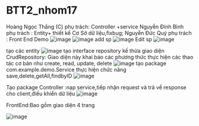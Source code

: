 # BTT2_nhom17
Hoàng Ngọc Thắng (C) phụ trách:
Controller +service
Nguyễn Đình Bình phụ trách :
Entity+ thiết kế Cơ Sở dữ liệu,fixbug;
Nguyễn Đức Quý phụ trách :
Front End
Demo
![image](https://user-images.githubusercontent.com/61647416/169639923-2e07ce8d-a3fb-4fef-aa29-49c03929dc0f.png)
![image](https://user-images.githubusercontent.com/61647416/169639966-c6c3c5d0-dd9e-410e-9260-f890e2efef95.png)
add sp
![image](https://user-images.githubusercontent.com/61647416/169639994-5bede7ba-64fb-4c05-a839-7ffaa3bb6004.png)
Edit sp
![image](https://user-images.githubusercontent.com/61647416/169640023-f7c3f2e2-6158-42ee-a997-123d428c4210.png)

tạo các entity
![image](https://user-images.githubusercontent.com/61647416/169640120-a5df5dca-7fa7-4850-bb29-08e67fb7eeac.png) 
tạo interface repository kế thừa giao diện CrudRepository: Giao diện này khai 
báo các phương thức thực hiện các thao tác cơ bản như create, read, update, delete 
![image](https://user-images.githubusercontent.com/61647416/169640169-d4342632-329f-4830-9b6c-cb5d211d441c.png)
tạo package com.example.demo.Service  thực hiện chức năng  save,delete,getAll,findbyID
![image](https://user-images.githubusercontent.com/61647416/169640394-6b274fbd-7d59-4b51-a7e6-fefa0732e574.png)

Tạo package Controller :nạp service,tiếp nhận request và trả về response cho client,điều khiển dữ liệu
![image](https://user-images.githubusercontent.com/61647416/169640556-65d3da52-6370-4800-8998-a8ea1b4ad39a.png)

FrontEnd:Bao gồm giao diện 4 trang




![image](https://user-images.githubusercontent.com/61647416/169640580-9bdf0a61-7d71-4ec4-bb1f-19af8238557d.png)

